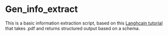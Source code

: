 # Gen_info_extract

This is a basic information extraction script, based on this [Langhcain tutorial](https://python.langchain.com/docs/tutorials/extraction/) that takes .pdf and returns structured output based on a schema.



